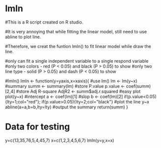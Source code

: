 # lmln

#This is a R script created on R studio.

#It is very annoying that while fitting the linear model, still need to use abline to plot line.

#Therefore, we creat the funtion lmln() to fit linear model while draw the line.

#only can fit a single independent variable to a single respond variable
#only two colors - red (P < 0.05) and black (P > 0.05) to show
#only two line type - solid (P > 0.05) and dash (P < 0.05) to show

#lmln()
lmln <- function(y=yaxis,x=xaxis){
  #use lm()
  lm <- lm(y~x)
  #summary
  summ <- summary(lm)
  #store P.value
  p.value <- coef(summ)[2,4] 
  #store Adj R-square
  AdjR2 <- summ$adj.r.squared 
  #easy plot
  plot(y~x)
  #intercept
  a <- coef(lm)[1] 
  #slop
  b <- coef(lm)[2] 
  if(p.value<0.05){lty=1;col="red"};
  if(p.value>0.05){lty=2;col="black"}
  #plot the line y~x
  abline(a=a,b=b,lty=lty)
  #output the summary
  return(summ)
}

# Data for testing
y=c(13,35,76,5,4,45,7)
x=c(1,2,3,4,5,6,7)
lmln(y=y,x=x)
